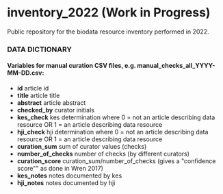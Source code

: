 # inventory_2022 (Work in Progress)
Public repository for the biodata resource inventory performed in 2022.

### DATA DICTIONARY

#### Variables for manual curation CSV files, e.g. manual_checks_all_YYYY-MM-DD.csv:

* **id** article id
* **title** article title
* **abstract** article abstract
* **checked_by** curator initials
* **kes_check** kes determination where 0 = not an article describing data resource OR 1 = an article describing data resource
* **hji_check** hji determination where 0 = not an article describing data resource OR 1 = an article describing data resource
* **curation_sum** sum of curator values (checks)
* **number_of_checks** number of checks (by different curators)
* **curation_score** curation_sum/number_of_checks (gives a "confidence score"" as done in Wren 2017)
* **kes_notes** notes documented by kes
* **hji_notes** notes documented by hji